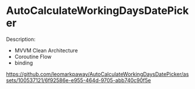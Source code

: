 # AutoCalculateWorkingDaysDatePicker

Description:
- MVVM Clean Architecture
- Coroutine Flow
- binding

https://github.com/leomarkpaway/AutoCalculateWorkingDaysDatePicker/assets/100537121/6f92586e-e955-464d-9705-abb740c90f5e
